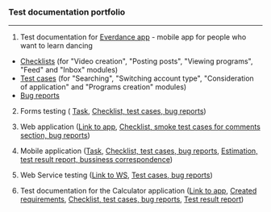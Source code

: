 ### Test documentation portfolio
---
1. Test documentation for [Everdance app](https://everdance.app) - mobile app for people who want to learn dancing
+ [Checklists](https://github.com/andrew-vashkevich/Portfolio/blob/7ddd5c657d8b48e3ff8144667ab5c9b6104bd715/Check%20List_Everdance.xlsx) (for "Video creation", "Posting posts", "Viewing programs", "Feed" and "Inbox" modules)
+ [Test cases](https://github.com/andrew-vashkevich/Portfolio/blob/7ddd5c657d8b48e3ff8144667ab5c9b6104bd715/Smoke%20Test%20Cases_Everdance.xlsx) (for "Searching", "Switching account type", "Consideration of application" and "Programs creation" modules)
+ [Bug reports](https://github.com/andrew-vashkevich/Portfolio/blob/7ddd5c657d8b48e3ff8144667ab5c9b6104bd715/Bug%20reports_Everdance.xlsx)

2. Forms testing ( [Task](https://github.com/andrew-vashkevich/Portfolio/blob/9730e18b7ed52b753dc5d23452cb514d7699e043/Module%201-%20Form%20testing/Task%20module%201.docx), [Checklist, test cases, bug reports](https://github.com/andrew-vashkevich/Portfolio/blob/9730e18b7ed52b753dc5d23452cb514d7699e043/Module%201-%20Form%20testing/Final%20task_module%201.xlsx))

3. Web application ([Link to app](https://www.darchitectdrawings.com/tips-choosing-architect-firms/), [Checklist, smoke test cases for comments section, bug reports](https://github.com/andrew-vashkevich/Portfolio/blob/9730e18b7ed52b753dc5d23452cb514d7699e043/Module%202%20-%20Web%20app/Final%20task_module%202.xlsx))

4. Mobile application ([Task](https://github.com/andrew-vashkevich/Portfolio/blob/9730e18b7ed52b753dc5d23452cb514d7699e043/Module%203%20-%20Mobile%20app/Task_Final.docx),  [Checklist, test cases, bug reports](https://github.com/andrew-vashkevich/Portfolio/blob/9730e18b7ed52b753dc5d23452cb514d7699e043/Module%203%20-%20Mobile%20app/Final_mod3_Tests,%20Bugs.xlsx), [Estimation, test result report, bussiness correspondence](https://github.com/andrew-vashkevich/Portfolio/blob/9730e18b7ed52b753dc5d23452cb514d7699e043/Module%203%20-%20Mobile%20app/Final_mod3_Email,Estimation,TRR.docx))

5. Web Service testing ([Link to WS](http://178.124.206.46:8001/app/ws/), [Test cases, bug reports](https://github.com/andrew-vashkevich/Portfolio/blob/9730e18b7ed52b753dc5d23452cb514d7699e043/WS%20testing/Web%20Service%20test%20cases%20and%20bug%20reports.xlsx))

6. Test documentation for the Calculator application ([Link to app](https://www.dropbox.com/sh/wsps9gtgtc0dyvh/AAC8bUpyPkZ8rBIuitiKoE8aa?dl=0), [Created requirements](https://github.com/andrew-vashkevich/Portfolio/blob/9730e18b7ed52b753dc5d23452cb514d7699e043/Calc%20app/Calculator%20app%20requirements.docx), [Checklist, test cases, bug reports](https://github.com/andrew-vashkevich/Portfolio/blob/9730e18b7ed52b753dc5d23452cb514d7699e043/Calc%20app/Calc%20v1.0.0%20-%20Test%20cases%20and%20bug%20reports.xlsx), [Test result report](https://github.com/andrew-vashkevich/Portfolio/blob/9730e18b7ed52b753dc5d23452cb514d7699e043/Calc%20app/Test%20result%20report%20of%20Calc%20app%20v1.0.0.docx))
